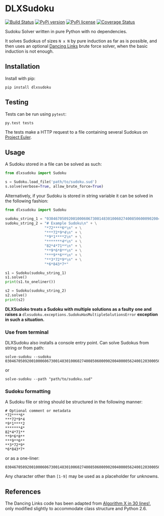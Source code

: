 # DLXSudoku

[![Build Status](https://travis-ci.org/hbldh/dlxsudoku.svg)](https://travis-ci.org/hbldh/dlxsudoku)
[![PyPi version](https://img.shields.io/pypi/v/dlxsudoku.svg)](https://pypi.python.org/pypi/dlxsudoku)
[![PyPi license](https://img.shields.io/pypi/l/dlxsudoku.svg)](https://pypi.python.org/pypi/dlxsudoku)
[![Coverage Status](https://coveralls.io/repos/github/hbldh/dlxsudoku/badge.svg?branch=master)](https://coveralls.io/github/hbldh/dlxsudoku?branch=master)

Sudoku Solver written in pure Python with no dependencies.

It solves Sudokus of sizes `N x N` by pure induction as 
far as is possible, and then uses an optional 
[Dancing Links](https://en.wikipedia.org/wiki/Dancing_Links) 
brute force solver, when the basic induction is not enough. 



## Installation

Install with pip:

    pip install dlxsudoku

## Testing

Tests can be run using `pytest`:

    py.test tests

The tests make a HTTP request to a file containing several 
Sudokus on [Project Euler](https://projecteuler.net/project/resources/p096_sudoku.txt).

## Usage

A Sudoku stored in a file can be solved as such:

```python
from dlxsudoku import Sudoku

s = Sudoku.load_file('path/to/sudoku.sud')
s.solve(verbose=True, allow_brute_force=True)
```

Alternatively, if your Sudoku is stored in string variable 
it can be solved in the following fashion:
```python
from dlxsudoku import Sudoku

sudoku_string_1 = "030467050920010006067300148301006027400850600090200400005624001203000504040030702"
sudoku_string_2 = "# Example Sudoku\n" + \
                  "*72****6*\n" + \
                  "***72*9*4\n" + \
                  "*9*1****2\n" + \
                  "*******4*\n" + \
                  "82*4*71**\n" + \
                  "**9*6*8**\n" + \
                  "***9**6**\n" + \
                  "**3*72*9*\n" + \
                  "*6*843*7*"

s1 = Sudoku(sudoku_string_1)
s1.solve()
print(s1.to_oneliner())

s2 = Sudoku(sudoku_string_2)
s2.solve()
print(s2)

```

**DLXSudoko treats a Sudoku with multiple solutions as a faulty one
and raises a** ``dlxsudoku.exceptions.SudokuHasMultipleSolutionsError`` 
**exception in such a situation.**

### Use from terminal

DLXSudoku also installs a console entry point. Can solve Sudokus from string or from path:
 
```shell
solve-sudoku --sudoku 030467050920010006067300148301006027400850600090200400005624001203000504040030702
```

or 

```shell
solve-sudoku --path "path/to/sudoku.sud"
```

### Sudoku formatting

A Sudoku file or string should be structured in the following manner:

    # Optional comment or metadata
    *72****6*
    ***72*9*4
    *9*1****2
    *******4*
    82*4*71**
    **9*6*8**
    ***9**6**
    **3*72*9*
    *6*843*7*

or as a one-liner:

    030467050920010006067300148301006027400850600090200400005624001203000504040030702

Any character other than `[1-9]` may be used as a placeholder for unknowns.

## References

The Dancing Links code has been adapted from 
[Algorithm X in 30 lines!](http://www.cs.mcgill.ca/~aassaf9/python/algorithm_x.html), 
only modified slightly to accommodate class structure and Python 2.6.
